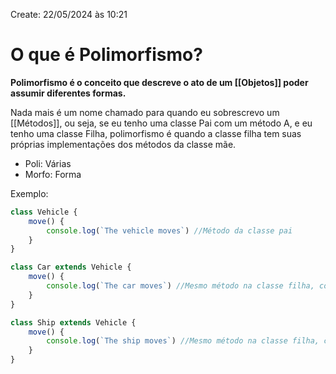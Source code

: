 Create: 22/05/2024 às 10:21

# **O que é Polimorfismo?**

**Polimorfismo é o conceito que descreve o ato de um [[Objetos]] poder assumir diferentes formas.**

Nada mais é um nome chamado para quando eu sobrescrevo um [[Métodos]], ou seja, se eu tenho uma classe Pai com um método A, e eu tenho uma classe Filha, polimorfismo é quando a classe filha tem suas próprias implementações dos métodos da classe mãe.
- Poli: Várias
- Morfo: Forma

Exemplo: 
```JavaScript
class Vehicle {
    move() {
        console.log(`The vehicle moves`) //Método da classe pai
    }
}

class Car extends Vehicle {
    move() {
        console.log(`The car moves`) //Mesmo método na classe filha, com implementação diferente === Polimorfismo
    }
}

class Ship extends Vehicle {
    move() {
        console.log(`The ship moves`) //Mesmo método na classe filha, com implementação diferente === Polimorfismo
    }
}
```
